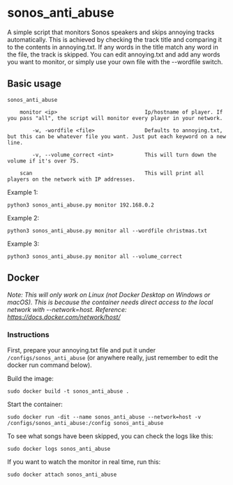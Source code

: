 # sonos_anti_abuse
A simple script that monitors Sonos speakers and skips annoying tracks automatically. This is achieved by checking the track title and comparing it to the contents in annoying.txt. If any words in the title match any word in the file, the track is skipped. You can edit annoying.txt and add any words you want to monitor, or simply use your own file with the --wordfile switch.


## Basic usage

    sonos_anti_abuse
    
        monitor <ip>                            Ip/hostname of player. If you pass "all", the script will monitor every player in your network.

            -w, -wordfile <file>                Defaults to annoying.txt, but this can be whatever file you want. Just put each keyword on a new line.

            -v, --volume_correct <int>          This will turn down the volume if it's over 75.

        scan                                    This will print all players on the network with IP addresses.


Example 1:
      

`python3 sonos_anti_abuse.py monitor 192.168.0.2`


Example 2:      


`python3 sonos_anti_abuse.py monitor all --wordfile christmas.txt`


Example 3:      


`python3 sonos_anti_abuse.py monitor all --volume_correct` 


## Docker

*Note: This will only work on Linux (not Docker Desktop on Windows or macOS). This is because the container needs direct access to the local network with --network=host. Reference: https://docs.docker.com/network/host/*


### Instructions

First, prepare your annoying.txt file and put it under `/configs/sonos_anti_abuse` (or anywhere really, just remember to edit the docker run command below).


Build the image:


`sudo docker build -t sonos_anti_abuse .`


Start the container:


`sudo docker run -dit --name sonos_anti_abuse --network=host -v /configs/sonos_anti_abuse:/config sonos_anti_abuse`


To see what songs have been skipped, you can check the logs like this:


`sudo docker logs sonos_anti_abuse`


If you want to watch the monitor in real time, run this:


`sudo docker attach sonos_anti_abuse`
